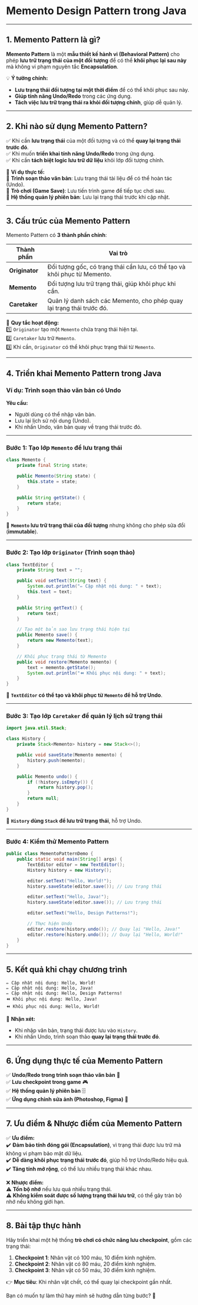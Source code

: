 # **Memento Design Pattern trong Java**

---

## **1. Memento Pattern là gì?**
**Memento Pattern** là một **mẫu thiết kế hành vi (Behavioral Pattern)** cho phép **lưu trữ trạng thái của một đối tượng** để có thể **khôi phục lại sau này** mà không vi phạm nguyên tắc **Encapsulation**.

💡 **Ý tưởng chính:**
- **Lưu trạng thái đối tượng tại một thời điểm** để có thể khôi phục sau này.
- **Giúp tính năng Undo/Redo** trong các ứng dụng.
- **Tách việc lưu trữ trạng thái ra khỏi đối tượng chính**, giúp dễ quản lý.

---

## **2. Khi nào sử dụng Memento Pattern?**
✅ Khi cần **lưu trạng thái** của một đối tượng và có thể **quay lại trạng thái trước đó**.  
✅ Khi muốn **triển khai tính năng Undo/Redo** trong ứng dụng.  
✅ Khi cần **tách biệt logic lưu trữ dữ liệu** khỏi lớp đối tượng chính.

📌 **Ví dụ thực tế:**  
🔹 **Trình soạn thảo văn bản**: Lưu trạng thái tài liệu để có thể hoàn tác (Undo).  
🔹 **Trò chơi (Game Save)**: Lưu tiến trình game để tiếp tục chơi sau.  
🔹 **Hệ thống quản lý phiên bản**: Lưu lại trạng thái trước khi cập nhật.

---

## **3. Cấu trúc của Memento Pattern**
Memento Pattern có **3 thành phần chính**:

| **Thành phần**  | **Vai trò** |
|-------------|-----------|
| **Originator** | Đối tượng gốc, có trạng thái cần lưu, có thể tạo và khôi phục từ Memento. |
| **Memento** | Đối tượng lưu trữ trạng thái, giúp khôi phục khi cần. |
| **Caretaker** | Quản lý danh sách các Memento, cho phép quay lại trạng thái trước đó. |

📌 **Quy tắc hoạt động:**  
1️⃣ `Originator` tạo một `Memento` chứa trạng thái hiện tại.  
2️⃣ `Caretaker` lưu trữ `Memento`.  
3️⃣ Khi cần, `Originator` có thể khôi phục trạng thái từ `Memento`.

---

## **4. Triển khai Memento Pattern trong Java**
### **Ví dụ: Trình soạn thảo văn bản có Undo**
**Yêu cầu:**
- Người dùng có thể nhập văn bản.
- Lưu lại lịch sử nội dung (Undo).
- Khi nhấn Undo, văn bản quay về trạng thái trước đó.

---

### **Bước 1: Tạo lớp `Memento` để lưu trạng thái**
```java
class Memento {
    private final String state;

    public Memento(String state) {
        this.state = state;
    }

    public String getState() {
        return state;
    }
}
```
🔹 **`Memento` lưu trữ trạng thái của đối tượng** nhưng không cho phép sửa đổi (**immutable**).

---

### **Bước 2: Tạo lớp `Originator` (Trình soạn thảo)**
```java
class TextEditor {
    private String text = "";

    public void setText(String text) {
        System.out.println("✏ Cập nhật nội dung: " + text);
        this.text = text;
    }

    public String getText() {
        return text;
    }

    // Tạo một bản sao lưu trạng thái hiện tại
    public Memento save() {
        return new Memento(text);
    }

    // Khôi phục trạng thái từ Memento
    public void restore(Memento memento) {
        text = memento.getState();
        System.out.println("⏪ Khôi phục nội dung: " + text);
    }
}
```
🔹 **`TextEditor` có thể tạo và khôi phục từ `Memento` để hỗ trợ Undo**.

---

### **Bước 3: Tạo lớp `Caretaker` để quản lý lịch sử trạng thái**
```java
import java.util.Stack;

class History {
    private Stack<Memento> history = new Stack<>();

    public void saveState(Memento memento) {
        history.push(memento);
    }

    public Memento undo() {
        if (!history.isEmpty()) {
            return history.pop();
        }
        return null;
    }
}
```
🔹 **`History` dùng `Stack` để lưu trữ trạng thái**, hỗ trợ Undo.

---

### **Bước 4: Kiểm thử Memento Pattern**
```java
public class MementoPatternDemo {
    public static void main(String[] args) {
        TextEditor editor = new TextEditor();
        History history = new History();

        editor.setText("Hello, World!");
        history.saveState(editor.save()); // Lưu trạng thái

        editor.setText("Hello, Java!");
        history.saveState(editor.save()); // Lưu trạng thái

        editor.setText("Hello, Design Patterns!");

        // Thực hiện Undo
        editor.restore(history.undo()); // Quay lại "Hello, Java!"
        editor.restore(history.undo()); // Quay lại "Hello, World!"
    }
}
```

---

## **5. Kết quả khi chạy chương trình**
```
✏ Cập nhật nội dung: Hello, World!
✏ Cập nhật nội dung: Hello, Java!
✏ Cập nhật nội dung: Hello, Design Patterns!
⏪ Khôi phục nội dung: Hello, Java!
⏪ Khôi phục nội dung: Hello, World!
```
📌 **Nhận xét:**
- Khi nhập văn bản, trạng thái được lưu vào `History`.
- Khi nhấn Undo, trình soạn thảo **quay lại trạng thái trước đó**.

---

## **6. Ứng dụng thực tế của Memento Pattern**
✅ **Undo/Redo trong trình soạn thảo văn bản** 📝  
✅ **Lưu checkpoint trong game** 🎮  
✅ **Hệ thống quản lý phiên bản** 🗄  
✅ **Ứng dụng chỉnh sửa ảnh (Photoshop, Figma)** 🎨

---

## **7. Ưu điểm & Nhược điểm của Memento Pattern**
✅ **Ưu điểm:**  
✔️ **Đảm bảo tính đóng gói (Encapsulation)**, vì trạng thái được lưu trữ mà không vi phạm bảo mật dữ liệu.  
✔️ **Dễ dàng khôi phục trạng thái trước đó**, giúp hỗ trợ Undo/Redo hiệu quả.  
✔️ **Tăng tính mở rộng**, có thể lưu nhiều trạng thái khác nhau.

❌ **Nhược điểm:**  
⚠️ **Tốn bộ nhớ** nếu lưu quá nhiều trạng thái.  
⚠️ **Không kiểm soát được số lượng trạng thái lưu trữ**, có thể gây tràn bộ nhớ nếu không giới hạn.

---

## **8. Bài tập thực hành**
Hãy triển khai một hệ thống **trò chơi có chức năng lưu checkpoint**, gồm các trạng thái:
1. **Checkpoint 1**: Nhân vật có 100 máu, 10 điểm kinh nghiệm.
2. **Checkpoint 2**: Nhân vật có 80 máu, 20 điểm kinh nghiệm.
3. **Checkpoint 3**: Nhân vật có 50 máu, 30 điểm kinh nghiệm.

👉 **Mục tiêu**: Khi nhân vật chết, có thể quay lại checkpoint gần nhất.

Bạn có muốn tự làm thử hay mình sẽ hướng dẫn từng bước? 🚀
